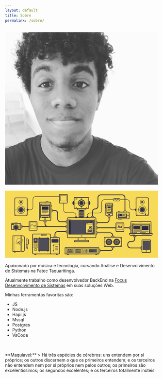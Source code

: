 ```yaml
---
layout: default
title: Sobre
permalink: /sobre/
---
```

<div align="center" class="">
  <img class="img-fluid profile" src="/assets/profile.jpg">
</div>
<br>
<img src="/assets/js.gif" alt="Js" title="JavaScript"/>

 Apaixonado por música e tecnologia, cursando Análise e Desenvolvimento de Sistemas na Fatec Taquaritinga.
 
 Atualmente trabalho como desenvolvedor BackEnd na [Focus Desenvolvimento de Sistemas](http://focussp.com.br) em suas soluções Web.

 Minhas ferramentas favoritas são:
  - JS
  - Node.js
  - Hapi.js
  - Mssql
  - Postgres
  - Python
  - VsCode
<br>
<br>
**Maquiavel:**
> Há três espécies de cérebros: uns entendem por si próprios; os outros discernem o que os primeiros entendem; e os terceiros não entendem nem por si próprios nem pelos outros; os primeiros são excelentíssimos; os segundos excelentes; e os terceiros totalmente inúteis 
